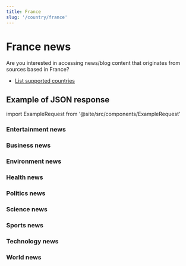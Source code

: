 ```yaml
---
title: France
slug: '/country/france'
---
```


# France news

Are you interested in accessing news/blog content that originates from sources based in France?

- [List supported countries](/get-articles/countries)

## Example of JSON response

import ExampleRequest from '@site/src/components/ExampleRequest'

### Entertainment news
<ExampleRequest url="https://api.apitube.io/v1/news/articles?limit=2&category=news/Arts_and_Entertainment&country=fr"></ExampleRequest>

### Business news
<ExampleRequest url="https://api.apitube.io/v1/news/articles?limit=2&category=news/Business&country=fr"></ExampleRequest>

### Environment news
<ExampleRequest url="https://api.apitube.io/v1/news/articles?limit=2&category=news/Environment&country=fr"></ExampleRequest>

### Health news
<ExampleRequest url="https://api.apitube.io/v1/news/articles?limit=2&category=news/Health&country=fr"></ExampleRequest>

### Politics news
<ExampleRequest url="https://api.apitube.io/v1/news/articles?limit=2&category=news/Politics&country=fr"></ExampleRequest>

### Science news
<ExampleRequest url="https://api.apitube.io/v1/news/articles?limit=2&category=news/Science&country=fr"></ExampleRequest>

### Sports news
<ExampleRequest url="https://api.apitube.io/v1/news/articles?limit=2&category=news/Sports&country=fr"></ExampleRequest>

### Technology news
<ExampleRequest url="https://api.apitube.io/v1/news/articles?limit=2&category=news/Technology&country=fr"></ExampleRequest>

### World news
<ExampleRequest url="https://api.apitube.io/v1/news/articles?limit=2&category=news/World&country=fr"></ExampleRequest>
